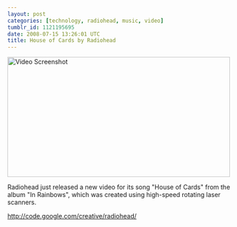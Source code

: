 ```yaml
---
layout: post
categories: [technology, radiohead, music, video]
tumblr_id: 1121195695
date: 2008-07-15 13:26:01 UTC
title: House of Cards by Radiohead
---
```


<a href='http://code.google.com/creative/radiohead/'><img src="/attachments/2008/07/radioheadhouseofcardsscreenshot.jpg" alt="Video Screenshot" title="" width="500" height="269" class="alignnone size-full wp-image-524" /></a>

Radiohead just released a new video for its song "House of Cards" from the album "In Rainbows", which was created using high-speed rotating laser scanners.

<a href="http://code.google.com/creative/radiohead/">http://code.google.com/creative/radiohead/</a>
